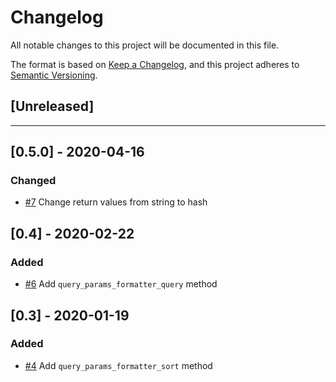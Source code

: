 # Changelog
All notable changes to this project will be documented in this file.

The format is based on [Keep a Changelog](https://keepachangelog.com/en/1.0.0/),
and this project adheres to [Semantic Versioning](https://semver.org/spec/v2.0.0.html).

## [Unreleased]

---

## [0.5.0] - 2020-04-16
### Changed
- [#7](https://github.com/walkersumida/senro/pull/7) Change return values from string to hash

## [0.4] - 2020-02-22
### Added
- [#6](https://github.com/walkersumida/senro/pull/6) Add `query_params_formatter_query` method

## [0.3] - 2020-01-19
### Added
- [#4](https://github.com/walkersumida/senro/pull/4) Add `query_params_formatter_sort` method
